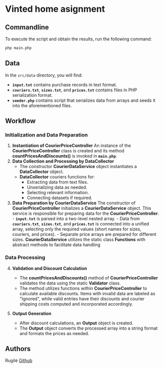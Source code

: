 # Vinted home asignment

## Commandline

To execute the script and obtain the results, run the following command:

```bash
php main.php
```

## Data

In the `src/data` directory, you will find:

- **`input.txt`** contains purchase records in text format.
- **`couriers.txt`**, **`sizes.txt`**, and **`prices.txt`** contains files in PHP serialization format.
- **`seeder.php`** contains script that serializes data from arrays and seeds it into the aforementioned files.

## Workflow

### Initialization and Data Preparation

1. **Instantiation of CourierPriceController**
   An instance of the **CourierPriceController** class is created and its method **countPricesAndDiscounts()** is invoked in **`main.php`**.
3. **Data Collection and Processing by DataCollector**
   - The constructor  **CourierDataService** object instantiates a **DataCollector** object.
   - **DataCollector** couriers functions for:
        - Extracting data from text files.
        - Unserializing data as needed.
        - Selecting relevant information.
        - Connecting datasets if required.
2. **Data Preparation by CourierDataService**
   The constructor of **CourierPriceController** initializes a **CourierDataService** object. This service is responsible for preparing data for the **CourierPriceController**.
        - **`input.txt`** is parsed into a two-level nested array.
        - Data from **`couriers.txt`**, **`sizes.txt`**, and **`prices.txt`** is connected into a unified array, selecting only the    required values (short names for sizes, couriers, and prices).
        - Separate price arrays are prepared for different sizes.
   **CourierDataService** utilizes the static class **Functions** with abstract methods to facilitate data handling

### Data Processing

4. **Validation and Discount Calculation**
   - The **countPricesAndDiscounts()** method of **CourierPriceController** validates the data using the static **Validator** class.
    - The method utilizes functions within **CourierPriceController** to calculate available discounts. Items with invalid data are labeled as "Ignored", while valid entries have their discounts and courier shipping costs computed and incorporated accordingly.

5. **Output Generation**
   - After discount calculations, an **Output** object is created.
   - The **Output** object converts the processed array into a string format and formats the prices as needed.

## Authors

Rugilė [Github](https://github.com/kauste)
